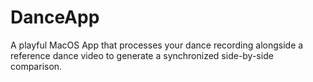 # DanceApp
A playful MacOS App that processes your dance recording alongside a reference dance video to generate a synchronized side-by-side comparison.
